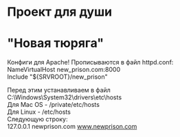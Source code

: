 # Проект для души
# "Новая тюряга"

Конфиги для Apache! Прописываются в файл httpd.conf:  
NameVirtualHost new_prison.com:8000  
Include "${SRVROOT}/new_prison"  

Перед этим устанавливаем в файл C:\Windows\System32\drivers\etc\hosts  
Для Mac OS - /private/etc/hosts  
Для Linux - /etc/hosts  
Следующую строку:  
127.0.0.1 newprison.com www.newprison.com  
